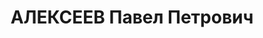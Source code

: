 ---
title: АЛЕКСЕЕВ Павел Петрович
description: "Род. в 1897, г. Муром. Проживал: г. Муром. Слесарь. Арестован 19.02.1933.\
  \ Осужден на 3 года лишения свободы \n  Арестован 29.06.1936. Приговор: ВМН. Расстрелян"
---
